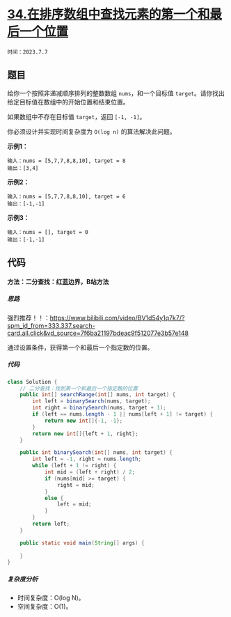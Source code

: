# [34.在排序数组中查找元素的第一个和最后一个位置](https://leetcode.cn/problems/find-first-and-last-position-of-element-in-sorted-array/)

`时间：2023.7.7`

## 题目

给你一个按照非递减顺序排列的整数数组 `nums`，和一个目标值 `target`。请你找出给定目标值在数组中的开始位置和结束位置。

如果数组中不存在目标值 `target`，返回 `[-1, -1]`。

你必须设计并实现时间复杂度为 `O(log n)` 的算法解决此问题。

**示例1：**

```
输入：nums = [5,7,7,8,8,10], target = 8
输出：[3,4]
```

**示例2：**

```
输入：nums = [5,7,7,8,8,10], target = 6
输出：[-1,-1]
```

**示例3：**

```
输入：nums = [], target = 0
输出：[-1,-1]
```

## 代码

#### 方法：二分查找：红蓝边界，B站方法

##### 思路

强烈推荐！！：https://www.bilibili.com/video/BV1d54y1q7k7/?spm_id_from=333.337.search-card.all.click&vd_source=7f6ba21197bdeac9f512077e3b57e148

通过设置条件，获得第一个和最后一个指定数的位置。

##### 代码

```java
class Solution {
    // 二分查找：找到第一个和最后一个指定数的位置
    public int[] searchRange(int[] nums, int target) {
        int left = binarySearch(nums, target);
        int right = binarySearch(nums, target + 1);
        if (left == nums.length - 1 || nums[left + 1] != target) {
            return new int[]{-1, -1};
        }
        return new int[]{left + 1, right};
    }

    public int binarySearch(int[] nums, int target) {
        int left = -1, right = nums.length;
        while (left + 1 != right) {
            int mid = (left + right) / 2;
            if (nums[mid] >= target) {
                right = mid;
            }
            else {
                left = mid;
            }
        }
        return left;
    }

    public static void main(String[] args) {
        
    }
}
```

##### 复杂度分析

- 时间复杂度：O(log N)。
- 空间复杂度：O(1)。
